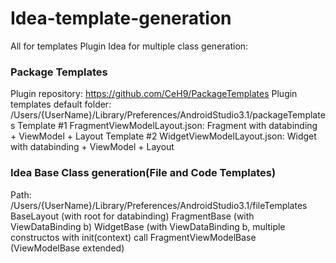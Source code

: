 # Idea-template-generation
All for templates
Plugin Idea for multiple class generation:

### Package Templates ###
Plugin repository: https://github.com/CeH9/PackageTemplates
Plugin templates default folder: /Users/{UserName}/Library/Preferences/AndroidStudio3.1/packageTemplates
Template #1 FragmentViewModelLayout.json: Fragment with databinding + ViewModel + Layout
Template #2 WidgetViewModelLayout.json: Widget with databinding + ViewModel + Layout

### Idea Base Class generation(File and Code Templates) ###
Path: /Users/{UserName}/Library/Preferences/AndroidStudio3.1/fileTemplates
BaseLayout (with <layout> root for databinding)
FragmentBase (with ViewDataBinding b)
WidgetBase (with ViewDataBinding b, multiple constructos with init(context) call
FragmentViewModelBase (ViewModelBase extended)
